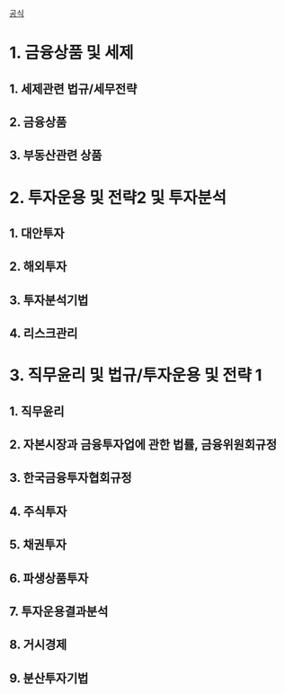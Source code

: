 [공식](공식.md)
# 1. 금융상품 및 세제

## 1. 세제관련 법규/세무전략
## 2. 금융상품
## 3. 부동산관련 상품


# 2. 투자운용 및 전략2 및 투자분석
## 1. 대안투자
## 2. 해외투자
## 3. 투자분석기법
## 4. 리스크관리


# 3. 직무윤리 및 법규/투자운용 및 전략 1
## 1. 직무윤리
## 2. 자본시장과 금융투자업에 관한 법률, 금융위원회규정

## 3. 한국금융투자협회규정

## 4. 주식투자

## 5. 채권투자

## 6. 파생상품투자

## 7. 투자운용결과분석

## 8. 거시경제

## 9. 분산투자기법